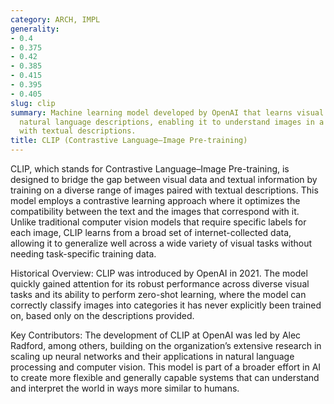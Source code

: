 ```yaml
---
category: ARCH, IMPL
generality:
- 0.4
- 0.375
- 0.42
- 0.385
- 0.415
- 0.395
- 0.405
slug: clip
summary: Machine learning model developed by OpenAI that learns visual concepts from
  natural language descriptions, enabling it to understand images in a manner aligned
  with textual descriptions.
title: CLIP (Contrastive Language–Image Pre-training)
---
```


CLIP, which stands for Contrastive Language–Image Pre-training, is designed to bridge the gap between visual data and textual information by training on a diverse range of images paired with textual descriptions. This model employs a contrastive learning approach where it optimizes the compatibility between the text and the images that correspond with it. Unlike traditional computer vision models that require specific labels for each image, CLIP learns from a broad set of internet-collected data, allowing it to generalize well across a wide variety of visual tasks without needing task-specific training data.

Historical Overview:
CLIP was introduced by OpenAI in 2021. The model quickly gained attention for its robust performance across diverse visual tasks and its ability to perform zero-shot learning, where the model can correctly classify images into categories it has never explicitly been trained on, based only on the descriptions provided.

Key Contributors:
The development of CLIP at OpenAI was led by Alec Radford, among others, building on the organization’s extensive research in scaling up neural networks and their applications in natural language processing and computer vision. This model is part of a broader effort in AI to create more flexible and generally capable systems that can understand and interpret the world in ways more similar to humans.